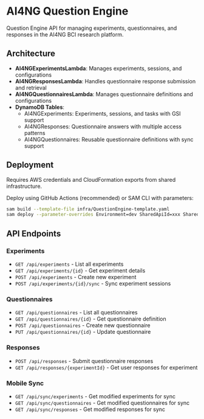 # AI4NG Question Engine

Question Engine API for managing experiments, questionnaires, and responses in the AI4NG BCI research platform.

## Architecture

- **AI4NGExperimentsLambda**: Manages experiments, sessions, and configurations
- **AI4NGResponsesLambda**: Handles questionnaire response submission and retrieval
- **AI4NGQuestionnairesLambda**: Manages questionnaire definitions and configurations
- **DynamoDB Tables**: 
  - AI4NGExperiments: Experiments, sessions, and tasks with GSI support
  - AI4NGResponses: Questionnaire answers with multiple access patterns
  - AI4NGQuestionnaires: Reusable questionnaire definitions with sync support

## Deployment

Requires AWS credentials and CloudFormation exports from shared infrastructure.

Deploy using GitHub Actions (recommended) or SAM CLI with parameters:
```bash
sam build --template-file infra/QuestionEngine-template.yaml
sam deploy --parameter-overrides Environment=dev SharedApiId=xxx SharedApiAuthorizerId=yyy PrivateSG=zzz PrivateSubnetIds="subnet1,subnet2"
```

## API Endpoints

### Experiments
- `GET /api/experiments` - List all experiments
- `GET /api/experiments/{id}` - Get experiment details
- `POST /api/experiments` - Create new experiment
- `POST /api/experiments/{id}/sync` - Sync experiment sessions

### Questionnaires
- `GET /api/questionnaires` - List all questionnaires
- `GET /api/questionnaires/{id}` - Get questionnaire definition
- `POST /api/questionnaires` - Create new questionnaire
- `PUT /api/questionnaires/{id}` - Update questionnaire

### Responses
- `POST /api/responses` - Submit questionnaire responses
- `GET /api/responses/{experimentId}` - Get user responses for experiment

### Mobile Sync
- `GET /api/sync/experiments` - Get modified experiments for sync
- `GET /api/sync/questionnaires` - Get modified questionnaires for sync
- `GET /api/sync/responses` - Get modified responses for sync